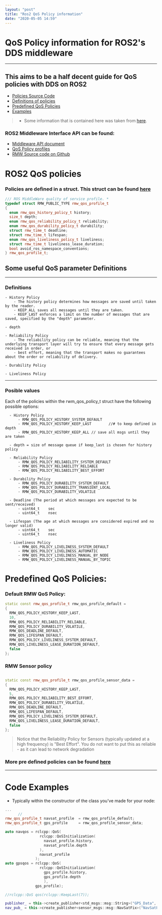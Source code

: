 ```yaml
---
layout: "post"
title: "Ros2 QoS Policy information"
date: "2020-05-05 14:59"
---
```


# QoS Policy information for ROS2's DDS middleware
---
## This aims to be a half decent guide for QoS policies with DDS on ROS2

- [Policies Source Code](#ros2-qos-policies)
- [Definitions of policies](#some-useful-qos-parameter-definitions)
- [Predefined QoS Policies](#predefined-qos-policies)
- [Examples](#code-examples)


> - Some information that is contained here was taken from [here](https://surfertas.github.io/ros2/2019/08/17/ros2-qos.html).

### ROS2 Middleware Interface API can be found:

- [Middleware API document](http://docs.ros2.org/eloquent/api/rmw/index.html)
- [QoS Policy profiles](https://github.com/ros2/rmw/blob/master/rmw/include/rmw/qos_profiles.h)
- [RMW Source code on Github](https://github.com/ros2/rmw/)

# ROS2 QoS policies
### Policies are defined in a struct. This struct can be found [here](https://github.com/ros2/rmw/blob/master/rmw/include/rmw/types.h)

```cpp
/// ROS MiddleWare quality of service profile. *
typedef struct RMW_PUBLIC_TYPE rmw_qos_profile_t
{
  enum rmw_qos_history_policy_t history;
  size_t depth;
  enum rmw_qos_reliability_policy_t reliability;
  enum rmw_qos_durability_policy_t durability;
  struct rmw_time_t deadline;
  struct rmw_time_t lifespan;
  enum rmw_qos_liveliness_policy_t liveliness;
  struct rmw_time_t liveliness_lease_duration;
  bool avoid_ros_namespace_conventions;
} rmw_qos_profile_t;
```


## Some useful QoS parameter Definitions

---
### Definitions
    - History Policy
        - The history policy determines how messages are saved until taken by the reader.
        - KEEP_ALL saves all messages until they are taken.
        - KEEP_LAST enforces a limit on the number of messages that are saved, specified by the "depth" parameter.

    - depth

    - Reliability Policy
        - The reliability policy can be reliable, meaning that the underlying transport layer will try to ensure that every message gets received in order, or
        - best effort, meaning that the transport makes no guarantees about the order or reliability of delivery.

    - Durability Policy

    - Liveliness Policy
---

### Posible values
Each of the policies within the rwm_qos_policy_t struct have the following possible options:

      - History Policy
          - RMW_QOS_POLICY_HISTORY_SYSTEM_DEFAULT
          - RMW_QOS_POLICY_HISTORY_KEEP_LAST		//# to keep defined in depth
          - RMW_QOS_POLICY_HISTORY_KEEP_ALL	// save all msgs until they are taken

      - depth = size of message queue if keep_last is chosen for history policy

      - Reliability Policy
          - RMW_QOS_POLICY_RELIABILITY_SYSTEM_DEFAULT
          - RMW_QOS_POLICY_RELIABILITY_RELIABLE
          - RMW_QOS_POLICY_RELIABILITY_BEST_EFFORT

      - Durability Policy
          - RMW_QOS_POLICY_DURABILITY_SYSTEM_DEFAULT
          - RMW_QOS_POLICY_DURABILITY_TRANSIENT_LOCAL
          - RMW_QOS_POLICY_DURABILITY_VOLATILE

      - Deadline (The period at which messages are expected to be sent/received)
          - uint64_t 	sec
          - uint64_t 	nsec

      - Lifespan (The age at which messages are considered expired and no longer valid)
          - uint64_t 	sec
          - uint64_t 	nsec

      - Liveliness Policy
          - RMW_QOS_POLICY_LIVELINESS_SYSTEM_DEFAULT
          - RMW_QOS_POLICY_LIVELINESS_AUTOMATIC
          - RMW_QOS_POLICY_LIVELINESS_MANUAL_BY_NODE
          - RMW_QOS_POLICY_LIVELINESS_MANUAL_BY_TOPIC



# Predefined QoS Policies:

### Default RMW QoS Policy:
```cpp
static const rmw_qos_profile_t rmw_qos_profile_default =
{
  RMW_QOS_POLICY_HISTORY_KEEP_LAST,
  10,
  RMW_QOS_POLICY_RELIABILITY_RELIABLE,
  RMW_QOS_POLICY_DURABILITY_VOLATILE,
  RMW_QOS_DEADLINE_DEFAULT,
  RMW_QOS_LIFESPAN_DEFAULT,
  RMW_QOS_POLICY_LIVELINESS_SYSTEM_DEFAULT,
  RMW_QOS_LIVELINESS_LEASE_DURATION_DEFAULT,
  false
};
```

### RMW Sensor policy

```cpp

static const rmw_qos_profile_t rmw_qos_profile_sensor_data =
{
  RMW_QOS_POLICY_HISTORY_KEEP_LAST,
  5,
  RMW_QOS_POLICY_RELIABILITY_BEST_EFFORT,
  RMW_QOS_POLICY_DURABILITY_VOLATILE,
  RMW_QOS_DEADLINE_DEFAULT,
  RMW_QOS_LIFESPAN_DEFAULT,
  RMW_QOS_POLICY_LIVELINESS_SYSTEM_DEFAULT,
  RMW_QOS_LIVELINESS_LEASE_DURATION_DEFAULT,
  false
};
```
> Notice that the Reliability Policy for Sensors (typically updated at a high frequency) is "Best Effort". You do not want to put this as reliable - as it can lead to network degradation

### More pre defined policies can be found [here](https://github.com/ros2/rmw/blob/master/rmw/include/rmw/qos_profiles.h)

---
# Code Examples

- Typically within the constructor of the class you've made for your node:

```cpp
...
      //
rmw_qos_profile_t navsat_profile  = rmw_qos_profile_default;
rmw_qos_profile_t gps_profile     = rmw_qos_profile_sensor_data;

auto navqos = rclcpp::QoS(
                rclcpp::QoSInitialization(
                  navsat_profile.history,
                  navsat_profile.depth
                ),
                navsat_profile
              );
auto gpsqos = rclcpp::QoS(
                rclcpp::QoSInitialization(
                  gps_profile.history,
                  gps_profile.depth
                  ),
              gps_profile);

//rclcpp::QoS qos(rclcpp::KeepLast(7));

publisher_ = this->create_publisher<std_msgs::msg::String>("GPS_Data", gpsqos);
nav_pub_ = this->create_publisher<sensor_msgs::msg::NavSatFix>("NavSatFix", navqos);



```
